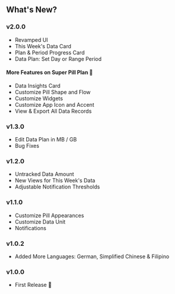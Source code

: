 ## What's New?

### v2.0.0

- Revamped UI
- This Week's Data Card
- Plan & Period Progress Card
- Data Plan: Set Day or Range Period

#### More Features on Super Pill Plan 🚀
- Data Insights Card
- Customize Pill Shape and Flow
- Customize Widgets
- Customize App Icon and Accent
- View & Export All Data Records

### v1.3.0 

- Edit Data Plan in MB / GB
- Bug Fixes

### v1.2.0 

- Untracked Data Amount
- New Views for This Week's Data
- Adjustable Notification Thresholds

### v1.1.0 

- Customize Pill Appearances
- Customize Data Unit
- Notifications

### v1.0.2

- Added More Languages: German, Simplified Chinese & Filipino

### v1.0.0

- First Release 🥳
